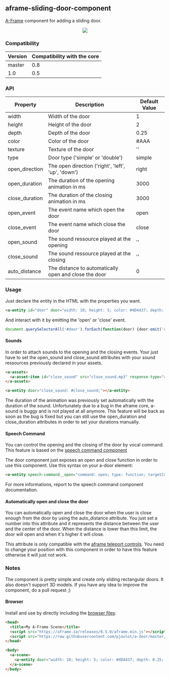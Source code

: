 ## aframe-sliding-door-component

[A-Frame](https://aframe.io) component for adding a sliding door.

<p align="center">
  <img src="https://pbs.twimg.com/media/C9fy-LjW0AUVt_H.png"/>
</p>

### Compatibility

| Version         | Compatibility with the core |
|-----------------|-----------------------------|
| master          | 0.8                         |
| 1.0             | 0.5                         |

### API

| Property         | Description                                           | Default Value |
|------------------|-------------------------------------------------------|---------------|
| width            | Width of the door                                     | 1             |
| height           | Height of the door                                    | 2             |
| depth            | Depth of the door                                     | 0.25          |
| color            | Color of the door                                     | #AAA          |
| texture          | Texture of the door                                   | ''            |
| type             | Door type ('simple' or 'double')                      | simple        |
| open_direction   | The open direction ('right', 'left', 'up', 'down')    | right         |
| open_duration    | The duration of the opening animation in ms           | 3000          |
| close_duration   | The duration of the closing animation in ms           | 3000          |
| open_event       | The event name which open the door                    | open          |
| close_event      | The event name which close the door                   | close         |
| open_sound       | The sound ressource played at the opening             | ''            |
| close_sound      | The sound ressource played at the closing             | ''            |
| auto_distance    | The distance to automatically open and close the door | 0             |

### Usage

Just declare the entity in the HTML with the properties you want.

```html
<a-entity id="door" door="width: 10; height: 5; color: #4D4437; depth: 0.25; type: double; open_direction: left;" position="0 2.5 -5"></a-entity>
```

And interact with it by emitting the 'open' or 'close' event.

```js
document.querySelectorAll('#door').forEach(function(door) {door.emit('open');});
```

#### Sounds

In order to attach sounds to the opening and the closing events. Your just have to set the open_sound and close_sound attributes with your sound ressources previously declared in your assets.

```html
<a-assets>
  <a-asset-item id="close_sound" src="close_sound.mp3" response-type="arraybuffer"></a-asset-item>
</a-assets>
```

```html
<a-entity door="close_sound: #close_sound;"></a-entity>
```

The duration of the animation was previously set automatically with the duration of the sound. Unfortunately due to a bug in the aframe core, a-sound is buggy and is not played at all anymore. This feature will be back as soon as the bug is fixed but you can still use the open_duration and close_duration attributes in order to set your durations manually.

#### Speech Command

You can control the opening and the closing of the door by vocal command. This feature is based on the [speech command component](https://github.com/lmalave/aframe-speech-command-component) 

The door component just exposes an open and close function in order to use this component.
Use this syntax on your a-door element:

```html
<a-entity speech-command__open="command: open; type: function; targetComponent: door; function: open;" speech-command__close="command: close; type: function; targetComponent: door; function: close;"></a-entity>
```
For more informations, report to the speech command component documentation.

#### Automatically open and close the door

You can automatically open and close the door when the user is close enough from the door by using the auto_distance attribute. You just set a number into this attribute and it represents the distance between the user and the center of the door. When the distance is lower than this limit, the door will open and when it's higher it will close.

This attribute is only compatible with the [aframe teleport controls](https://github.com/fernandojsg/aframe-teleport-controls). You need to change your position with this component in order to have this feature otherwise it will just not work.

### Notes

The component is pretty simple and create only sliding rectangular doors. It also doesn't support 3D models. If you have any idea to improve the component, do a pull request ;)

#### Browser

Install and use by directly including the [browser files](dist):

```html
<head>
  <title>My A-Frame Scene</title>
  <script src="https://aframe.io/releases/0.5.0/aframe.min.js"></script>
  <script src="https://raw.githubusercontent.com/pjoulot/a-door/master/dist/aframe-door.min.js"></script>
</head>

<body>
  <a-scene>
    <a-entity door="width: 10; height: 5; color: #4D4437; depth: 0.25; type: double; open_direction: left;" position="0 2.5 -5"></a-entity>
  </a-scene>
</body>
```
